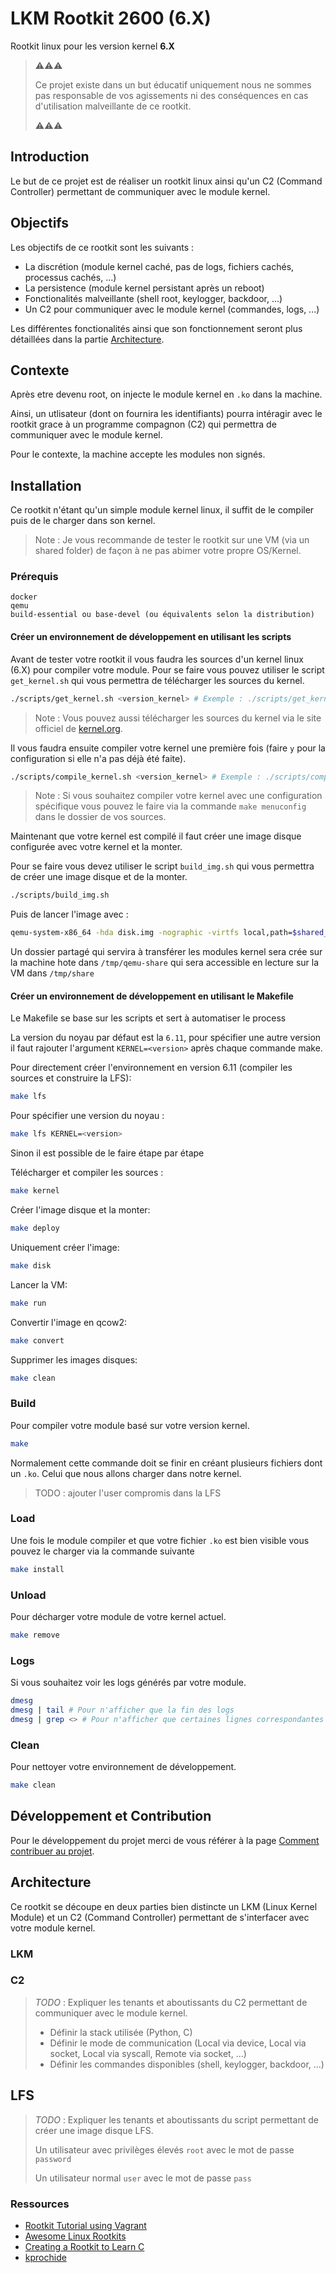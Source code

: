 # LKM Rootkit 2600 (6.X)

Rootkit linux pour les version kernel __6.X__

> ⚠️⚠️⚠️
>
> Ce projet existe dans un but éducatif uniquement nous ne sommes pas responsable de vos agissements ni des conséquences en cas d'utilisation malveillante de ce rootkit.
>
> ⚠️⚠️⚠️

## Introduction

Le but de ce projet est de réaliser un rootkit linux ainsi qu'un C2 (Command Controller) permettant de communiquer avec le module kernel.

## Objectifs

Les objectifs de ce rootkit sont les suivants :

- La discrétion (module kernel caché, pas de logs, fichiers cachés, processus cachés, ...)
- La persistence (module kernel persistant après un reboot)
- Fonctionalités malveillante (shell root, keylogger, backdoor, ...)
- Un C2 pour communiquer avec le module kernel (commandes, logs, ...)

Les différentes fonctionalités ainsi que son fonctionnement seront plus détaillées dans la partie [Architecture](#architecture).

## Contexte

Après etre devenu root, on injecte le module kernel en `.ko` dans la machine.

Ainsi, un utlisateur (dont on fournira les identifiants) pourra intéragir avec le rootkit grace à un programme compagnon (C2) qui permettra de communiquer avec le module kernel.

Pour le contexte, la machine accepte les modules non signés.

## Installation

Ce rootkit n'étant qu'un simple module kernel linux, il suffit de le compiler puis de le charger dans son kernel.

> Note : Je vous recommande de tester le rootkit sur une VM (via un shared folder) de façon à ne pas abimer votre propre OS/Kernel.

### Prérequis

```
docker
qemu
build-essential ou base-devel (ou équivalents selon la distribution)
```

#### Créer un environnement de développement en utilisant les scripts

Avant de tester votre rootkit il vous faudra les sources d'un kernel linux (6.X) pour compiler votre module. Pour se faire vous pouvez utiliser le script `get_kernel.sh` qui vous permettra de télécharger les sources du kernel.

```bash
./scripts/get_kernel.sh <version_kernel> # Exemple : ./scripts/get_kernel.sh 6.11
```

> Note : Vous pouvez aussi télécharger les sources du kernel via le site officiel de [kernel.org](https://www.kernel.org/).

Il vous faudra ensuite compiler votre kernel une première fois (faire `y` pour la configuration si elle n'a pas déjà été faite). 

```bash
./scripts/compile_kernel.sh <version_kernel> # Exemple : ./scripts/compile_kernel.sh 6.11
```

> Note : Si vous souhaitez compiler votre kernel avec une configuration spécifique vous pouvez le faire via la commande `make menuconfig` dans le dossier de vos sources.

Maintenant que votre kernel est compilé il faut créer une image disque configurée avec votre kernel et la monter.

Pour se faire vous devez utiliser le script `build_img.sh` qui vous permettra de créer une image disque et de la monter.

```bash
./scripts/build_img.sh
```

Puis de lancer l'image avec :

```bash
qemu-system-x86_64 -hda disk.img -nographic -virtfs local,path=$shared_folder,mount_tag=host0,security_model=passthrough,id=host0
```

Un dossier partagé qui servira à transférer les modules kernel sera crée sur la machine hote dans `/tmp/qemu-share` qui sera accessible en lecture sur la VM dans `/tmp/share`

#### Créer un environnement de développement en utilisant le Makefile

Le Makefile se base sur les scripts et sert à automatiser le process

La version du noyau par défaut est la `6.11`, pour spécifier une autre version il faut rajouter l'argument `KERNEL=<version>` après chaque commande make.

Pour directement créer l'environnement en version 6.11 (compiler les sources et construire la LFS):

```bash
make lfs
```

Pour spécifier une version du noyau :

```bash
make lfs KERNEL=<version>
```

Sinon il est possible de le faire étape par étape

Télécharger et compiler les sources : 

```bash
make kernel
```

Créer l'image disque et la monter:

```bash
make deploy
```

Uniquement créer l'image:

```bash
make disk
```

Lancer la VM:

```bash
make run
```

Convertir l'image en qcow2:

```bash
make convert
```

Supprimer les images disques:

```bash
make clean
```

### Build

Pour compiler votre module basé sur votre version kernel.

```bash
make
```

Normalement cette commande doit se finir en créant plusieurs fichiers dont un `.ko`. Celui que nous allons charger dans notre kernel.

> TODO : ajouter l'user compromis dans la LFS 

### Load

Une fois le module compiler et que votre fichier `.ko` est bien visible vous pouvez le charger via la commande suivante

```bash
make install
```

### Unload

Pour décharger votre module de votre kernel actuel.

```bash
make remove
```

### Logs

Si vous souhaitez voir les logs générés par votre module.

```bash
dmesg
dmesg | tail # Pour n'afficher que la fin des logs
dmesg | grep <> # Pour n'afficher que certaines lignes correspondantes à une recherche
```

### Clean

Pour nettoyer votre environnement de développement.

```bash
make clean
```

## Développement et Contribution

Pour le développement du projet merci de vous référer à la page [Comment contribuer au projet](CONTRIBUTING.md).

## Architecture

Ce rootkit se découpe en deux parties bien distincte un LKM (Linux Kernel Module) et un C2 (Command Controller) permettant de s'interfacer avec votre module kernel.

### LKM

### C2

> *TODO* : Expliquer les tenants et aboutissants du C2 permettant de communiquer avec le module kernel.
>
> - Définir la stack utilisée (Python, C)
> - Définir le mode de communication (Local via device, Local via socket, Local via syscall, Remote via socket, ...)
> - Définir les commandes disponibles (shell, keylogger, backdoor, ...)
>

## LFS

> *TODO* : Expliquer les tenants et aboutissants du script permettant de créer une image disque LFS.
>
> Un utilisateur avec privilèges élevés `root` avec le mot de passe `password`
>
> Un utilisateur normal `user` avec le mot de passe `pass`

### Ressources

- [Rootkit Tutorial using Vagrant](https://xcellerator.github.io/posts/linux_rootkits_01/)
- [Awesome Linux Rootkits](https://github.com/milabs/awesome-linux-rootkits)
- [Creating a Rootkit to Learn C](https://h0mbre.github.io/Learn-C-By-Creating-A-Rootkit/)
- [kprochide](https://github.com/spiderpig1297/kprochide)
